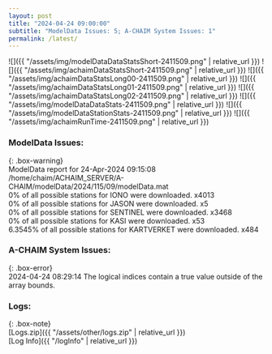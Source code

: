 ```yaml
---
layout: post
title: "2024-04-24 09:00:00"
subtitle: "ModelData Issues: 5; A-CHAIM System Issues: 1"
permalink: /latest/
---
```


![]({{ "/assets/img/modelDataDataStatsShort-2411509.png" | relative_url }})
![]({{ "/assets/img/achaimDataStatsShort-2411509.png" | relative_url }})
![]({{ "/assets/img/achaimDataStatsLong00-2411509.png" | relative_url }})
![]({{ "/assets/img/achaimDataStatsLong01-2411509.png" | relative_url }})
![]({{ "/assets/img/achaimDataStatsLong02-2411509.png" | relative_url }})
![]({{ "/assets/img/modelDataDataStats-2411509.png" | relative_url }})
![]({{ "/assets/img/modelDataStationStats-2411509.png" | relative_url }})
![]({{ "/assets/img/achaimRunTime-2411509.png" | relative_url }})


### ModelData Issues:  
  
{: .box-warning}  
 ModelData report for 24-Apr-2024 09:15:08   
 /home/chaim/ACHAIM_SERVER/A-CHAIM/modelData/2024/115/09/modelData.mat   
 0% of all possible stations for IONO were downloaded. x4013   
 0% of all possible stations for JASON were downloaded. x5   
 0% of all possible stations for SENTINEL were downloaded. x3468   
 0% of all possible stations for KASI were downloaded. x53   
 6.3545% of all possible stations for KARTVERKET were downloaded. x484   
  
### A-CHAIM System Issues:  
  
{: .box-error}  
2024-04-24 08:29:14 The logical indices contain a true value outside of the array bounds.  

### Logs:  
  
{: .box-note}  
[Logs.zip]({{ "/assets/other/logs.zip" | relative_url }})  
[Log Info]({{ "/logInfo" | relative_url }})  
